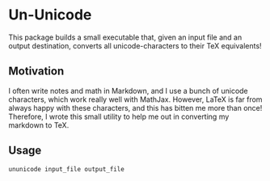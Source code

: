 # Un-Unicode
This package builds a small executable that, given an input file and an output
destination, converts all unicode-characters to their TeX equivalents!

## Motivation
I often write notes and math in Markdown, and I use a bunch of unicode characters,
which work really well with MathJax. However, LaTeX is far from always happy
with these characters, and this has bitten me more than once! Therefore, I wrote
this small utility to help me out in converting my markdown to TeX.

## Usage
`ununicode input_file output_file`